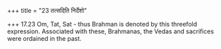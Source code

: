 +++
title = "23 तत्सदिति निर्देशो"

+++
17.23 Om, Tat, Sat - thus Brahman is denoted by this threefold
expression. Associated with these, Brahmanas, the Vedas and sacrifices
were ordained in the past.
